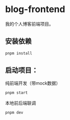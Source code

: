 # blog-frontend
我的个人博客前端项目。
## 安装依赖
~~~javascript
pnpm install
~~~
## 启动项目：
纯前端开发（带mock数据）
~~~javascript
pnpm start
~~~
本地前后端联调
~~~javascript
pnpm dev
~~~